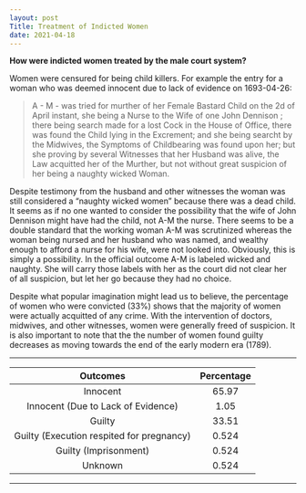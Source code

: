 ```yaml
---
layout: post
Title: Treatment of Indicted Women 
date: 2021-04-18
---
```


**How were indicted women treated by the male court system?**

Women were censured for being child killers. For example the entry for a woman who was deemed innocent due to lack of evidence on 1693-04-26:  

> A - M - was tried for murther of her Female Bastard Child on the 2d of April instant, she being a Nurse to the Wife of one John Dennison ; there being search made for a lost Cock in the House of Office, there was found the Child lying in the Excrement; and she being searcht by the Midwives, the Symptoms of Childbearing was found upon her; but she proving by several Witnesses that her Husband was alive, the Law acquitted her of the Murther, but not without great suspicion of her being a naughty wicked Woman.

Despite testimony from the husband and other witnesses the woman was still considered a “naughty wicked women” because there was a dead child. It seems as if no one wanted to consider the possibility that the wife of John Dennison might have had the child, not A-M the nurse. There seems to be a double standard that the working woman A-M was scrutinized whereas the woman being nursed and her husband who was named, and wealthy enough to afford a nurse for his wife, were not looked into. Obviously, this is simply a possibility. In the official outcome A-M is labeled wicked and naughty. She will carry those labels with her as the court did not clear her of all suspicion, but let her go because they had no choice. 

Despite what popular imagination might lead us to believe, the percentage of women who were convicted (33%) shows that the majority of women were actually acquitted of any crime. With the intervention of doctors, midwives, and other witnesses, women were generally freed of suspicion. It is also important to note that the the number of women found guilty decreases as moving towards the end of the early modern era (1789).

<hr />

| **Outcomes** 	| **Percentage** 	|
|:-:	|:-:	|
| Innocent 	| 65.97 	|
| Innocent (Due to Lack of Evidence) 	| 1.05 	|
| Guilty 	| 33.51 	|
| Guilty  (Execution respited for pregnancy) 	| 0.524 	|
| Guilty (Imprisonment) 	| 0.524 	|
| Unknown 	| 0.524 	|

<hr />
